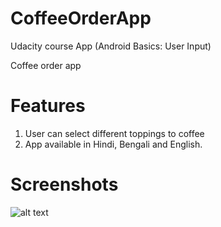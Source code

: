 # CoffeeOrderApp
Udacity course App (Android Basics: User Input)


Coffee order app

# Features 
1. User can select different toppings to coffee
2. App available in Hindi, Bengali and English.


# Screenshots
![alt text]("https://github.com/apoorv098/CoffeeOrderApp/tree/master/screenshots/app_english.png")

